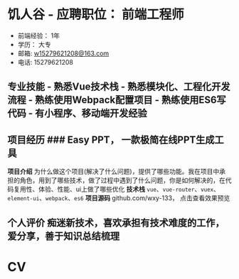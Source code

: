 # 饥人谷 - 应聘职位： 前端工程师 
- 前端经验： 1年
- 学历： 大专 
- 邮箱: w15279621208@163.com 
- 电话: 15279621208
## 专业技能 - 熟悉Vue技术栈 - 熟悉模块化、工程化开发流程 - 熟练使用Webpack配置项目 - 熟练使用ES6写代码 - 有小程序、移动端开发经验 
## 项目经历 ### Easy PPT， 一款极简在线PPT生成工具
**项目介绍** 为什么做这个项目(解决了什么问题)，提供了哪些功能。我在项目中承担的角色，用到了哪些技术，做了过程中遇到了什么问题，你是如何解决的，在代码复用性、体验、性能、ui上做了哪些优化
**技术栈** `vue`、`vue-router`、`vuex`、`element-ui`、`webpack`、`es6`
**项目源码** github.com/wxy-133， 点击查看效果预览 
## 个人评价 痴迷新技术，喜欢承担有技术难度的工作，爱分享，善于知识总结梳理 
# CV
